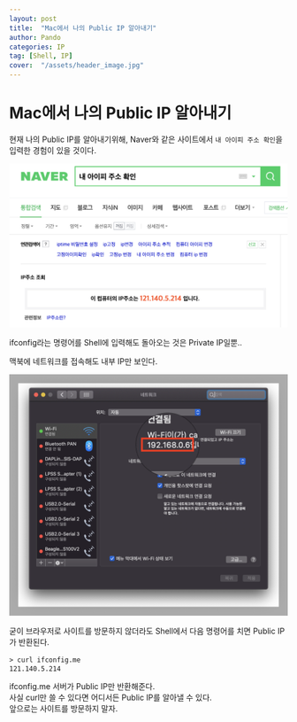```yaml
---
layout: post
title:  "Mac에서 나의 Public IP 알아내기"
author: Pando
categories: IP
tag: [Shell, IP]
cover:  "/assets/header_image.jpg"
---
```


# Mac에서 나의 Public IP 알아내기

현재 나의 Public IP를 알아내기위해, Naver와 같은 사이트에서 `내 아이피 주소 확인`을 입력한 경험이 있을 것이다.

![Naver public ip](/assets/img/naver-public-ip.png)

ifconfig라는 명령어를 Shell에 입력해도 돌아오는 것은 Private IP일뿐..

맥북에 네트워크를 접속해도 내부 IP만 보인다.  

![Mac network](/assets/img/mac-network.png)

굳이 브라우저로 사이트를 방문하지 않더라도 Shell에서 다음 명령어를 치면 Public IP가 반환된다.

```Shell
> curl ifconfig.me
121.140.5.214
```

ifconfig.me 서버가 Public IP만 반환해준다.  
사실 curl만 쓸 수 있다면 어디서든 Public IP를 알아낼 수 있다.  
앞으로는 사이트를 방문하지 말자.  
